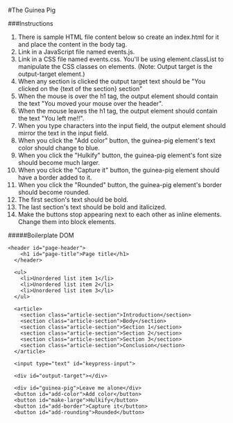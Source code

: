 #The Guinea Pig

###Instructions

1. There is sample HTML file content below so create an index.html for it and place the content in the body tag.
2. Link in a JavaScript file named events.js.
3. Link in a CSS file named events.css. You'll be using element.classList to manipulate the CSS classes on elements.
(Note: Output target is the output-target element.)
4. When any section is clicked the output target text should be "You clicked on the {text of the section} section"
5. When the mouse is over the h1 tag, the output element should contain the text "You moved your mouse over the header".
6. When the mouse leaves the h1 tag, the output element should contain the text "You left me!!".
7. When you type characters into the input field, the output element should mirror the text in the input field.
8. When you click the "Add color" button, the guinea-pig element's text color should change to blue.
9. When you click the "Hulkify" button, the guinea-pig element's font size should become much larger.
10. When you click the "Capture it" button, the guinea-pig element should have a border added to it.
11. When you click the "Rounded" button, the guinea-pig element's border should become rounded.
12. The first section's text should be bold.
13. The last section's text should be bold and italicized.
14. Make the buttons stop appearing next to each other as inline elements. Change them into block elements.


#####Boilerplate DOM

```
<header id="page-header">
    <h1 id="page-title">Page title</h1>
  </header>

  <ul>
    <li>Unordered list item 1</li>
    <li>Unordered list item 2</li>
    <li>Unordered list item 3</li>
  </ul>

  <article>
    <section class="article-section">Introduction</section>
    <section class="article-section">Body</section>
    <section class="article-section">Section 1</section>
    <section class="article-section">Section 2</section>
    <section class="article-section">Section 3</section>
    <section class="article-section">Conclusion</section>
  </article>

  <input type="text" id="keypress-input">

  <div id="output-target"></div>

  <div id="guinea-pig">Leave me alone</div>
  <button id="add-color">Add color</button>
  <button id="make-large">Hulkify</button>
  <button id="add-border">Capture it</button>
  <button id="add-rounding">Rounded</button>
  ```